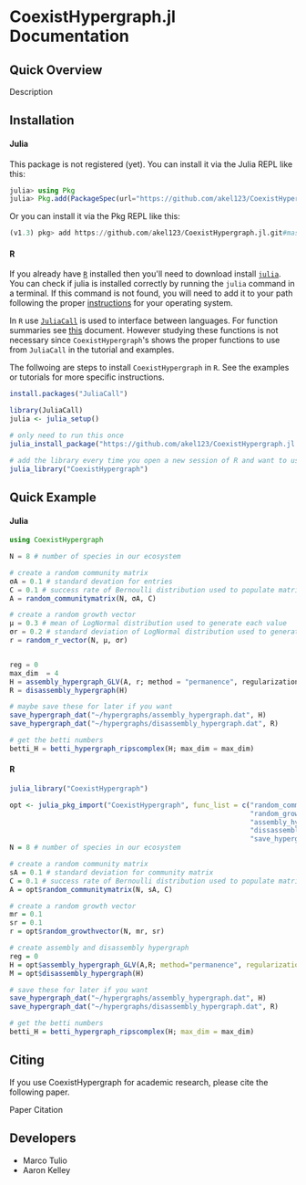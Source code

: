 # CoexistHypergraph.jl Documentation

## Quick Overview
Description

## Installation

#### Julia
This package is not registered (yet).
You can install it via the Julia REPL like this:
```julia
julia> using Pkg
julia> Pkg.add(PackageSpec(url="https://github.com/akel123/CoexistHypergraph.jl.git", rev="master"))
```

Or you can install it via the Pkg REPL like this:
```julia
(v1.3) pkg> add https://github.com/akel123/CoexistHypergraph.jl.git#master
```
#### R
If you already have [`R`](https://www.r-project.org/) installed then you'll need
to download install [`julia`](https://julialang.org/). You can check if julia is
installed correctly by running the `julia` command in a terminal. If this command
is not found, you will need to add it to your path following the proper
[instructions](https://julialang.org/downloads/platform/) for your operating system.

In `R` use [`JuliaCall`](https://github.com/Non-Contradiction/JuliaCall) is used to interface between languages. For function summaries see [this](https://cran.r-project.org/web/packages/JuliaCall/JuliaCall.pdf) document.
However studying these functions is not necessary since `CoexistHypergraph`'s
shows the proper functions to use from `JuliaCall` in the tutorial and examples.

The follwoing are steps to install `CoexistHypergraph` in `R`. See the examples
or tutorials for more specific instructions.
```R
install.packages("JuliaCall")

library(JuliaCall)
julia <- julia_setup()

# only need to run this once
julia_install_package("https://github.com/akel123/CoexistHypergraph.jl.git#master")

# add the library every time you open a new session of R and want to use CoexistHypergraph
julia_library("CoexistHypergraph")
```




## Quick Example
#### Julia
```julia
using CoexistHypergraph

N = 8 # number of species in our ecosystem

# create a random community matrix
σA = 0.1 # standard devation for entries
C = 0.1 # success rate of Bernoulli distribution used to populate matrix
A = random_communitymatrix(N, σA, C)

# create a random growth vector
μ = 0.3 # mean of LogNormal distribution used to generate each value
σr = 0.2 # standard deviation of LogNormal distribution used to generate each value
r = random_r_vector(N, μ, σr)


reg = 0
max_dim  = 4
H = assembly_hypergraph_GLV(A, r; method = "permanence", regularization = reg)
R = disassembly_hypergraph(H)

# maybe save these for later if you want
save_hypergraph_dat("~/hypergraphs/assembly_hypergraph.dat", H)
save_hypergraph_dat("~/hypergraphs/disassembly_hypergraph.dat", R)

# get the betti numbers
betti_H = betti_hypergraph_ripscomplex(H; max_dim = max_dim)
```

#### R

```R
julia_library("CoexistHypergraph")

opt <- julia_pkg_import("CoexistHypergraph", func_list = c("random_communitymatrix",
                                                           "random_growthvector",
                                                           "assembly_hypergraph_GLV",
                                                           "dissassembly_hypergraph",
                                                           "save_hypergraph_dat"))
N = 8 # number of species in our ecosystem

# create a random community matrix
sA = 0.1 # standard deviation for community matrix
C = 0.1 # success rate of Bernoulli distribution used to populate matrix
A = opt$random_communitymatrix(N, sA, C)

# create a random growth vector
mr = 0.1
sr = 0.1
r = opt$random_growthvector(N, mr, sr)

# create assembly and disassembly hypergraph
reg = 0
H = opt$assembly_hypergraph_GLV(A,R; method="permanence", regularization=reg)
M = opt$disassembly_hypergraph(H)

# save these for later if you want
save_hypergraph_dat("~/hypergraphs/assembly_hypergraph.dat", H)
save_hypergraph_dat("~/hypergraphs/disassembly_hypergraph.dat", R)

# get the betti numbers
betti_H = betti_hypergraph_ripscomplex(H; max_dim = max_dim)
```

## Citing
If you use CoexistHypergraph for academic research, please cite the following paper.

Paper Citation

## Developers
-  Marco Tulio
- Aaron Kelley
